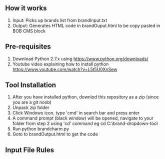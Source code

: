 ## How it works

1. Input: Picks up brands list from brandInput.txt
2. Output: Generates HTML code in brandOuput.html to be copy pasted in BOB CMS block

## Pre-requisites
1. Download Python 2.7.x using https://www.python.org/downloads/
2. Youtube video explaining how to install python https://www.youtube.com/watch?v=L5t5U0XnSew

## Tool Installation
1.  After you have installed python, downlod this repository as a zip (since you are a git noob)
2.  Unpack zip folder 
3.  Click Windows icon, type 'cmd' in search bar and press enter
4.  A command prompt (black window) will be opened, navigate to your folder from step 2 using 'cd' command
    eg cd C:\brand-dropdown-tool
5.  Run python brandcharm.py
6.  Goto to brandOutput.html to get the code

## Input File Rules
 
